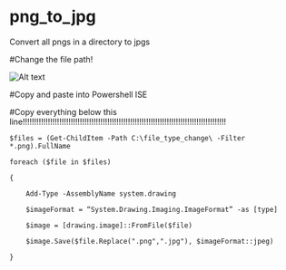 # png_to_jpg
Convert all pngs in a directory to jpgs

#Change the file path!

<img src="../png snip.jpg" alt="Alt text">

#Copy and paste into Powershell ISE

#Copy everything below this line!!!!!!!!!!!!!!!!!!!!!!!!!!!!!!!!!!!!!!!!!!!!!!!!!!!!!!!!!!!!!!!!!!!!!!!!!!!!!!!!!!!!!!!!!

    $files = (Get-ChildItem -Path C:\file_type_change\ -Filter *.png).FullName

    foreach ($file in $files)

    {

        Add-Type -AssemblyName system.drawing

        $imageFormat = “System.Drawing.Imaging.ImageFormat” -as [type]

        $image = [drawing.image]::FromFile($file)

        $image.Save($file.Replace(".png",".jpg"), $imageFormat::jpeg)

    }
